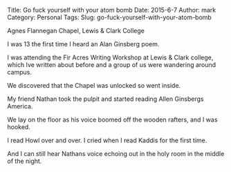 Title: Go fuck yourself with your atom bomb
Date: 2015-6-7
Author: mark
Category: Personal
Tags: 
Slug: go-fuck-yourself-with-your-atom-bomb

Agnes Flannegan Chapel, Lewis & Clark College

I was 13 the first time I heard an Alan Ginsberg poem.

I was attending the Fir Acres Writing Workshop at Lewis & Clark college, which Ive written about before and a group of us were wandering around campus.

We discovered that the Chapel was unlocked so went inside.

My friend Nathan took the pulpit and started reading Allen Ginsbergs America.

We lay on the floor as his voice boomed off the wooden rafters, and I was hooked.

I read Howl over and over. I cried when I read Kaddis for the first time.

And I can still hear Nathans voice echoing out in the holy room in the middle of the night.

